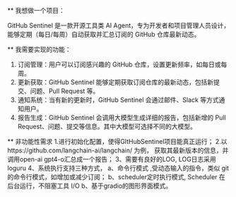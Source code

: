 ** 我想做一个项目：

GitHub Sentinel 是一款开源工具类 AI Agent，专为开发者和项目管理人员设计，能够定期（每日/每周）自动获取并汇总订阅的 GitHub 仓库最新动态。

** 我需要实现的功能：

1. 订阅管理：用户可以订阅感兴趣的 GitHub 仓库，设置更新频率，如每日或每周。
2. 更新获取：GitHub Sentinel 能够定期获取订阅仓库的最新动态，包括新提交、问题、Pull Request 等。
3. 通知系统：当有新的更新时，GitHub Sentinel 会通过邮件、Slack 等方式通知用户。
4. 报告生成：GitHub Sentinel 会调用大模型生成详细的报告，包括新增的 Pull Request、问题、提交等信息。其中大模型可选择不同的大模型。



** 非功能性需求
1.进行初始化配置，使得GItHubSentinel项目能真正运行；
2.以https://github.com/langchain-ai/langchain/ 为例， 获取其最新版本的信息，并调用open-ai gpt4-o汇总成一个报告；
3、需要有良好的LOG, LOG日志采用loguru
4、系统执行支持三种方式，
  a、命令行模式 ,受动态输入的指令，类似 git 的命令行模式，如增加或减少订阅；
  b、scheduler定时执行模式, Scheduler 在后台运行，不阻塞工具 I/O 
  b、基于gradio的图形界面模式。